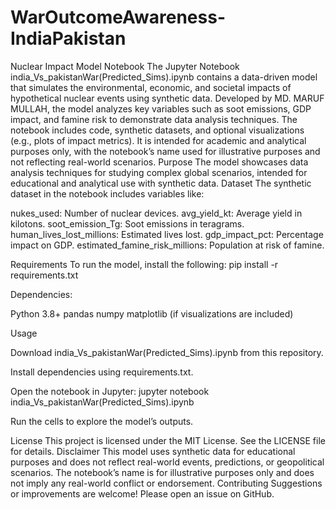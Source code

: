 # WarOutcomeAwareness-IndiaPakistan
Nuclear Impact Model
Notebook
The Jupyter Notebook india_Vs_pakistanWar(Predicted_Sims).ipynb contains a data-driven model that simulates the environmental, economic, and societal impacts of hypothetical nuclear events using synthetic data. Developed by MD. MARUF MULLAH, the model analyzes key variables such as soot emissions, GDP impact, and famine risk to demonstrate data analysis techniques. The notebook includes code, synthetic datasets, and optional visualizations (e.g., plots of impact metrics). It is intended for academic and analytical purposes only, with the notebook’s name used for illustrative purposes and not reflecting real-world scenarios.
Purpose
The model showcases data analysis techniques for studying complex global scenarios, intended for educational and analytical use with synthetic data.
Dataset
The synthetic dataset in the notebook includes variables like:

nukes_used: Number of nuclear devices.
avg_yield_kt: Average yield in kilotons.
soot_emission_Tg: Soot emissions in teragrams.
human_lives_lost_millions: Estimated lives lost.
gdp_impact_pct: Percentage impact on GDP.
estimated_famine_risk_millions: Population at risk of famine.

Requirements
To run the model, install the following:
pip install -r requirements.txt

Dependencies:

Python 3.8+
pandas
numpy
matplotlib (if visualizations are included)

Usage

Download india_Vs_pakistanWar(Predicted_Sims).ipynb from this repository.

Install dependencies using requirements.txt.

Open the notebook in Jupyter:
jupyter notebook india_Vs_pakistanWar(Predicted_Sims).ipynb


Run the cells to explore the model’s outputs.


License
This project is licensed under the MIT License. See the LICENSE file for details.
Disclaimer
This model uses synthetic data for educational purposes and does not reflect real-world events, predictions, or geopolitical scenarios. The notebook’s name is for illustrative purposes only and does not imply any real-world conflict or endorsement.
Contributing
Suggestions or improvements are welcome! Please open an issue on GitHub.
